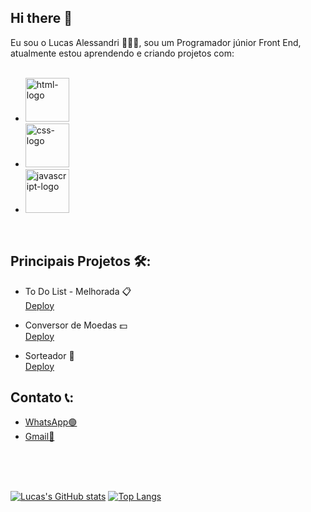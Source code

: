 ## Hi there 👋

Eu sou o Lucas Alessandri 👨🏻‍💻, sou um Programador júnior Front End, atualmente estou aprendendo e criando projetos com:
<br>
<br>

- <img src="https://img.icons8.com/color/200/html-5.png" alt="html-logo" width="70px"> <br>
- <img src="https://img.icons8.com/?size=512&id=21278&format=png" alt="css-logo" width="70px"> <br>
- <img src="https://static.vecteezy.com/system/resources/previews/027/127/463/non_2x/javascript-logo-javascript-icon-transparent-free-png.png" alt="javascript-logo" width="70px"> <br>
<br>

## Principais Projetos 🛠️:
- To Do List - Melhorada 📋<br>
  <a href="https://lucas-alessandri.github.io/todo-list-melhorada/">Deploy</a>

- Conversor de Moedas 💵<br>
  <a href="https://lucas-alessandri.github.io/conversor-de-moedas/">Deploy</a>

- Sorteador 🎲<br>
  <a href="https://lucas-alessandri.github.io/sorteador-melhorado/">Deploy</a>
## Contato 📞:
- <a href="https://api.whatsapp.com/send/?phone=5511916692706&text=Ol%C3%A1+Lucas&type=phone_number&app_absent=0">WhatsApp🟢</a> <br>
- <a href="https://mail.google.com/mail/u/0/#inbox?compose=new">Gmail📧</a>

<br>
<br>
<br>


[![Lucas's GitHub stats](https://github-readme-stats.vercel.app/api?username=Lucas-Alessandri)](https://github.com/anuraghazra/github-readme-stats)
[![Top Langs](https://github-readme-stats.vercel.app/api/top-langs/?username=Lucas-Alessandri&layout=donut)](https://github.com/anuraghazra/github-readme-stats)
